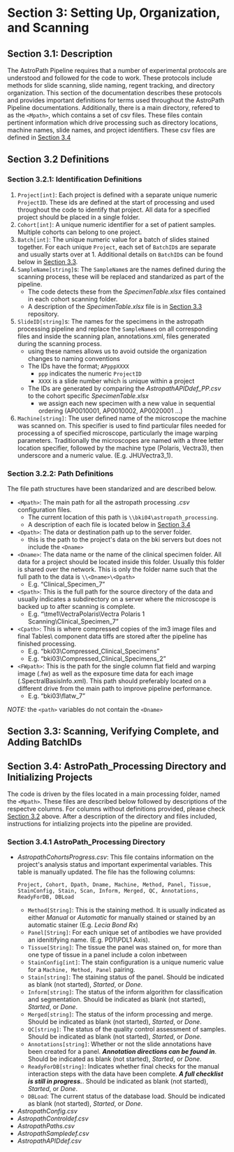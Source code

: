# Section 3: Setting Up, Organization, and Scanning
## Section 3.1: Description
The AstroPath Pipeline requires that a number of experimental protocols are understood and followed for the code to work. These protocols include methods for slide scanning, slide naming, regent tracking, and directory organization. This section of the documentation describes these protocols and provides important definitions for terms used throughout the AstroPath Pipeline documentations. Additionally, there is a main directory, refered to as the ```<Mpath>```, which contains a set of csv files. These files contain pertinent information which drive processing such as directory locations, machine names, slide names, and project identifiers. These csv files are defined in [Section 3.4](#section-34-astropathprocessing-directory-and-initializing-projects "Title")

## Section 3.2 Definitions
### Section 3.2.1: Identification Definitions
1. ```Project[int]```: Each project is defined with a separate unique numeric ```ProjectID```. These ids are defined at the start of processing and used throughout the code to identify that project. All data for a specified project should be placed in a single folder. 
2. ```Cohort[int]```: A unique numeric identifier for a set of patient samples. Multiple cohorts can belong to one project.
3. ```Batch[int]```: The unique numeric value for a batch of slides stained together. For each unique ```Project```, each set of ```BatchID```s are separate and usually starts over at 1. Additional details on ```BatchID```s can be found below in [Section 3.3](#section-33-scanning-verifying-complete-and-adding-batchids "Title").
4. ```SampleName[string]```s: The ```SampleName```s are the names defined during the scanning process, these will be replaced and standarized as part of the pipeline. 
   - The code detects these from the *SpecimenTable.xlsx* files contained in each cohort scanning folder. 
   - A description of the *SpecimenTable.xlsx* file is in [Section 3.3](#section-33-scanning-verifying-complete-and-adding-batchids "Title") repository.
5. ```SlideID[string]```s: The names for the specimens in the astropath processing pipeline and replace the ```SampleName```s on all corresponding files and inside the scanning plan, annotations.xml, files generated during the scanning process.
   - using these names allows us to avoid outside the organization changes to naming conventions
   - The IDs have the format; ```APpppXXXX```
     - ```ppp``` indicates the numeric ```ProjectID```
     - ```XXXX``` is a slide number which is unique within a project
   - The IDs are generated by comparing the *AstropathAPIDdef_PP.csv* to the cohort specific *SpecimenTable.xlsx*
     - we assign each new specimen with a new value in sequential ordering (AP0010001, AP0010002, AP0020001 …) 
6. ```Machine[string]```: The user defined name of the microscope the machine was scanned on. This specifier is used to find particular files needed for processing a of specified microscope, particularly the image warping parameters. Traditionally the microscopes are named with a three letter location specifier, followed by the machine type (Polaris, Vectra3), then underscore and a numeric value. (E.g. JHUVectra3_1).

### Section 3.2.2: Path Definitions
The file path structures have been standarized and are described below.
- ```<Mpath>```: The main path for all the astropath processing *.csv* configuration files.
  - The current location of this path is ```\\bki04\astropath_processing```.
  - A description of each file is located below in [Section 3.4](#section-34-astropathprocessing-directory-and-initializing-projects "Title")
- ```<Dpath>```: The data or destination path up to the server folder.
  - this is the path to the project's data on the bki servers but does not include the ```<Dname>```
- ```<Dname>```: The data name or the name of the clinical specimen folder. All data for a project should be located inside this folder. Usually this folder is shared over the network. This is only the folder name such that the full path to the data is ```\\<Dname>\<Dpath>```
  - E.g. “Clinical_Specimen_7” 
- ```<Spath>```: This is the full path for the source directory of the data and usually indicates a subdirectory on a server where the microscope is backed up to after scanning is complete.
  -  E.g. “\\tme1\VectraPolaris\Vectra Polaris 1 Scanning\Clinical_Specimen_7” 
- ```<Cpath>```: This is where compressed copies of the im3 image files and final Tables\ component data tiffs are stored after the pipeline has finished processing. 
  -	E.g. “bki03\Compressed_Clinical_Specimens”
  -	E.g. “bki03\Compressed_Clinical_Specimens_2”
- ```<FWpath>```: This is the path for the single column flat field and warping image (.fw) as well as the exposure time data for each image (.SpectralBasisInfo.xml). This path should preferably located on a different drive from the main path to improve pipeline performance. 
   - E.g. “bki03\flatw_7”

*NOTE:* the ```<path>``` variables do not contain the ```<Dname>```

## Section 3.3: Scanning, Verifying Complete, and Adding BatchIDs

## Section 3.4: AstroPath_Processing Directory and Initializing Projects
The code is driven by the files located in a main processing folder, named the ```<Mpath>```. These files are described below followed by descriptions of the respectve columns. For columns without definitions provided, please check [Section 3.2](#section-32.definitions "Title") above. After a description of the directory and files included, instructions for intializing projects into the pipeline are provided.

### Section 3.4.1 AstroPath_Processing Directory
- *AstropathCohortsProgress.csv*: This file contains information on the project's analysis status and important experimental variables. This table is manually updated. The file has the following columns:
  ```
  Project, Cohort, Dpath, Dname, Machine, Method, Panel, Tissue, StainConfig, Stain, Scan, Inform, Merged, QC, Annotations, ReadyForDB, DBLoad
  ```
  - ```Method[String]```: This is the staining method. It is usually indicated as either *Manual* or *Automatic* for manually stained or stained by an automatic stainer (E.g. *Lecia Bond Rx*)
  - ```Panel[String]```: For each unique set of antibodies we have provided an idenitifying name. (E.g. PD1\PDL1 Axis). 
  - ```Tissue[String]```: The tissue the panel was stained on, for more than one type of tissue in a panel include a colon inbetween
  - ```StainConfig[int]```: The stain configuration is a unique numeric value for a ```Machine, Method, Panel``` pairing. 
  - ```Stain[string]```: The staining status of the panel. Should be indicated as blank (not started), *Started*, or *Done*.
  - ```Inform[string]```: The status of the inform algorithm for classification and segmentation. Should be indicated as blank (not started), *Started*, or *Done*.
  - ```Merged[string]```: The status of the inform processing and merge. Should be indicated as blank (not started), *Started*, or *Done*.
  - ```QC[string]```: The status of the quality control assessment of samples. Should be indicated as blank (not started), *Started*, or *Done*.
  - ```Annotations[string]```: Whether or not the slide annotations have been created for a panel. ***Annotation directions can be found in***. Should be indicated as blank (not started), *Started*, or *Done*.
  - ```ReadyForDB[string]```: Indicates whether final checks for the manual interaction steps with the data have been complete. ***A full checklist is still in progress.***. Should be indicated as blank (not started), *Started*, or *Done*.
  - ```DBLoad```: The current status of the database load. Should be indicated as blank (not started), *Started*, or *Done*.
- *AstropathConfig.csv*
- *AstropathControldef.csv*
- *AstropathPaths.csv*
- *AstropathSampledef.csv*
- *AstropathAPIDdef.csv*
